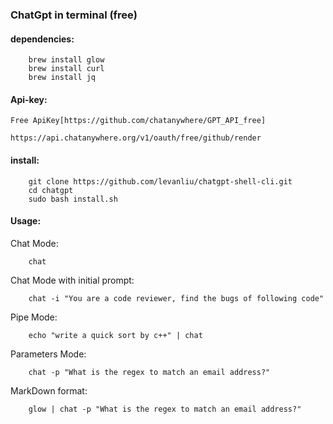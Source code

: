 ### ChatGpt in terminal (free)

#### dependencies:
```
    brew install glow
    brew install curl
    brew install jq
```

#### Api-key:
    Free ApiKey[https://github.com/chatanywhere/GPT_API_free]

    https://api.chatanywhere.org/v1/oauth/free/github/render

#### install:
```
    git clone https://github.com/levanliu/chatgpt-shell-cli.git
    cd chatgpt
    sudo bash install.sh
```
#### Usage:
Chat Mode:
```
    chat
```

Chat Mode with initial prompt:
```
    chat -i "You are a code reviewer, find the bugs of following code"
```

Pipe Mode:
```
    echo "write a quick sort by c++" | chat
```
Parameters Mode:
```
    chat -p "What is the regex to match an email address?"
```

MarkDown format:
```
    glow | chat -p "What is the regex to match an email address?"
```
